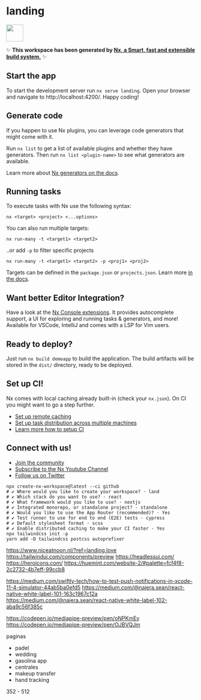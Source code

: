 # landing

<a alt="Nx logo" href="https://nx.dev" target="_blank" rel="noreferrer"><img src="https://raw.githubusercontent.com/nrwl/nx/master/images/nx-logo.png" width="45"></a>

✨ **This workspace has been generated by [Nx, a Smart, fast and extensible build system.](https://nx.dev)** ✨

## Start the app

To start the development server run `nx serve landing`. Open your browser and navigate to http://localhost:4200/. Happy coding!

## Generate code

If you happen to use Nx plugins, you can leverage code generators that might come with it.

Run `nx list` to get a list of available plugins and whether they have generators. Then run `nx list <plugin-name>` to see what generators are available.

Learn more about [Nx generators on the docs](https://nx.dev/plugin-features/use-code-generators).

## Running tasks

To execute tasks with Nx use the following syntax:

```
nx <target> <project> <...options>
```

You can also run multiple targets:

```
nx run-many -t <target1> <target2>
```

..or add `-p` to filter specific projects

```
nx run-many -t <target1> <target2> -p <proj1> <proj2>
```

Targets can be defined in the `package.json` or `projects.json`. Learn more [in the docs](https://nx.dev/core-features/run-tasks).

## Want better Editor Integration?

Have a look at the [Nx Console extensions](https://nx.dev/nx-console). It provides autocomplete support, a UI for exploring and running tasks & generators, and more! Available for VSCode, IntelliJ and comes with a LSP for Vim users.

## Ready to deploy?

Just run `nx build demoapp` to build the application. The build artifacts will be stored in the `dist/` directory, ready to be deployed.

## Set up CI!

Nx comes with local caching already built-in (check your `nx.json`). On CI you might want to go a step further.

- [Set up remote caching](https://nx.dev/core-features/share-your-cache)
- [Set up task distribution across multiple machines](https://nx.dev/core-features/distribute-task-execution)
- [Learn more how to setup CI](https://nx.dev/recipes/ci)

## Connect with us!

- [Join the community](https://nx.dev/community)
- [Subscribe to the Nx Youtube Channel](https://www.youtube.com/@nxdevtools)
- [Follow us on Twitter](https://twitter.com/nxdevtools)

```
npx create-nx-workspace@latest --ci github
# ✔ Where would you like to create your workspace? · land
# ✔ Which stack do you want to use? · react
# ✔ What framework would you like to use? · nextjs
# ✔ Integrated monorepo, or standalone project? · standalone
# ✔ Would you like to use the App Router (recommended)? · Yes
# ✔ Test runner to use for end to end (E2E) tests · cypress
# ✔ Default stylesheet format · scss
# ✔ Enable distributed caching to make your CI faster · Yes
npx tailwindcss init -p
yarn add -D tailwindcss postcss autoprefixer
```

https://www.niceatnoon.nl/?ref=landing.love
https://tailwindui.com/components/preview
https://headlessui.com/
https://heroicons.com/
https://huemint.com/website-2/#palette=fcf4f8-2c2732-4b7eff-99ccb8

https://medium.com/swiftly-tech/how-to-test-push-notifications-in-xcode-11-4-simulator-44ab5ba0efd5
https://medium.com/@najera.sean/react-native-white-label-101-163c1967c12a
https://medium.com/@najera.sean/react-native-white-label-102-aba9c56f385c

https://codepen.io/mediapipe-preview/pen/oNPKmEy
https://codepen.io/mediapipe-preview/pen/OJBVQJm

paginas

- padel
- wedding
- gasolina app
- centrales
- makeup transfer
- hand tracking

352 - 512
